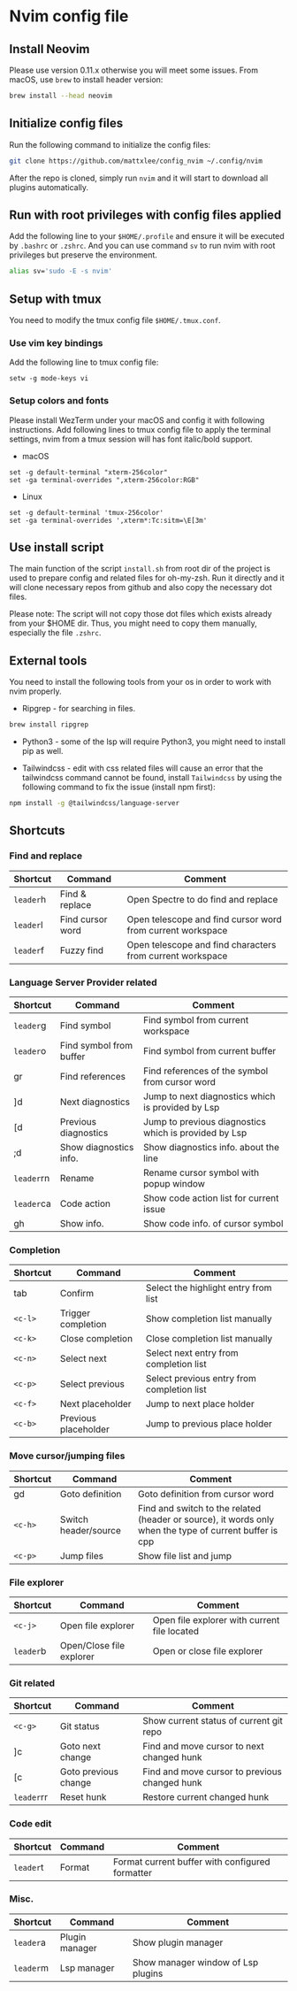 # Nvim config file

## Install Neovim

Please use version 0.11.x otherwise you will meet some issues. From macOS, use
`brew` to install header version:

```bash
brew install --head neovim
```

## Initialize config files

Run the following command to initialize the config files:

```bash
git clone https://github.com/mattxlee/config_nvim ~/.config/nvim
```

After the repo is cloned, simply run `nvim` and it will start to download all
plugins automatically.

## Run with root privileges with config files applied

Add the following line to your `$HOME/.profile` and ensure it will be executed
by `.bashrc` or `.zshrc`. And you can use command `sv` to run nvim with root
privileges but preserve the environment.

```bash
alias sv='sudo -E -s nvim'
```

## Setup with tmux

You need to modify the tmux config file `$HOME/.tmux.conf`.

### Use vim key bindings

Add the following line to tmux config file:

```
setw -g mode-keys vi
```

### Setup colors and fonts

Please install WezTerm under your macOS and config it with following
instructions. Add following lines to tmux config file to apply the terminal
settings, nvim from a tmux session will has font italic/bold support.

* macOS

```
set -g default-terminal "xterm-256color"
set -ga terminal-overrides ",xterm-256color:RGB"
```

* Linux

```
set -g default-terminal 'tmux-256color'
set -ga terminal-overrides ',xterm*:Tc:sitm=\E[3m'
```

## Use install script

The main function of the script `install.sh` from root dir of the project is
used to prepare config and related files for oh-my-zsh. Run it directly and it
will clone necessary repos from github and also copy the necessary dot files.

Please note: The script will not copy those dot files which exists already from
your $HOME dir. Thus, you might need to copy them manually, especially the file
`.zshrc`.

## External tools

You need to install the following tools from your os in order to work with nvim
properly.

* Ripgrep - for searching in files.

```bash
brew install ripgrep
```

* Python3 - some of the lsp will require Python3, you might need to install pip
  as well.

* Tailwindcss - edit with css related files will cause an error that the
  tailwindcss command cannot be found, install `Tailwindcss` by using the
  following command to fix the issue (install npm first):

```bash
npm install -g @tailwindcss/language-server
```

## Shortcuts

### Find and replace

|Shortcut|Command|Comment|
|-|-|-|
|`leader`h|Find & replace|Open Spectre to do find and replace|
|`leader`l|Find cursor word|Open telescope and find cursor word from current workspace|
|`leader`f|Fuzzy find|Open telescope and find characters from current workspace|

### Language Server Provider related

|Shortcut|Command|Comment|
|-|-|-|
|`leader`g|Find symbol|Find symbol from current workspace|
|`leader`o|Find symbol from buffer|Find symbol from current buffer|
|gr|Find references|Find references of the symbol from cursor word|
|]d|Next diagnostics|Jump to next diagnostics which is provided by Lsp|
|[d|Previous diagnostics|Jump to previous diagnostics which is provided by Lsp|
|;d|Show diagnostics info.|Show diagnostics info. about the line|
|`leader`rn|Rename|Rename cursor symbol with popup window|
|`leader`ca|Code action|Show code action list for current issue|
|gh|Show info.|Show code info. of cursor symbol|

### Completion

|Shortcut|Command|Comment|
|-|-|-|
|tab|Confirm|Select the highlight entry from list|
|`<c-l>`|Trigger completion|Show completion list manually|
|`<c-k>`|Close completion|Close completion list manually|
|`<c-n>`|Select next|Select next entry from completion list|
|`<c-p>`|Select previous|Select previous entry from completion list|
|`<c-f>`|Next placeholder|Jump to next place holder|
|`<c-b>`|Previous placeholder|Jump to previous place holder|

### Move cursor/jumping files

|Shortcut|Command|Comment|
|-|-|-|
|gd|Goto definition|Goto definition from cursor word|
|`<c-h>`|Switch header/source|Find and switch to the related (header or source), it words only when the type of current buffer is cpp|
|`<c-p>`|Jump files|Show file list and jump|

### File explorer

|Shortcut|Command|Comment|
|-|-|-|
|`<c-j>`|Open file explorer|Open file explorer with current file located|
|`leader`b|Open/Close file explorer|Open or close file explorer|

### Git related

|Shortcut|Command|Comment|
|-|-|-|
|`<c-g>`|Git status|Show current status of current git repo|
|]c|Goto next change|Find and move cursor to next changed hunk|
|[c|Goto previous change|Find and move cursor to previous changed hunk|
|`leader`rr|Reset hunk|Restore current changed hunk|

### Code edit

|Shortcut|Command|Comment|
|-|-|-|
|`leader`t|Format|Format current buffer with configured formatter|

### Misc.

|Shortcut|Command|Comment|
|-|-|-|
|`leader`a|Plugin manager|Show plugin manager|
|`leader`m|Lsp manager|Show manager window of Lsp plugins|